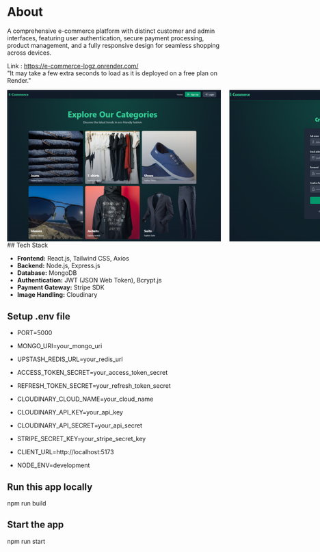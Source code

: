 # About
A comprehensive e-commerce platform with distinct customer and admin interfaces, featuring user authentication, secure payment processing, product management, and a fully responsive design for seamless shopping across devices.

Link : https://e-commerce-logz.onrender.com/  
"It may take a few extra seconds to load as it is deployed on a free plan on Render."

<div style="display: flex; justify-content: space-between; gap: 10px;">
<img src="./Page1.png" width="500" style="margin-right: 10px;"/>
<img src="./Page2.png" width="500" style="margin-right: 10px;"/>
<img src="./Page3.png" width="500" style="margin-right: 10px;" />
<img src="./Page4.png" width="500" style="margin-right: 10px;"/>
</div>
## Tech Stack

- **Frontend:** React.js, Tailwind CSS, Axios
- **Backend:** Node.js, Express.js
- **Database:** MongoDB
- **Authentication:** JWT (JSON Web Token), Bcrypt.js
- **Payment Gateway:** Stripe SDK
- **Image Handling:** Cloudinary

## Setup .env file

- PORT=5000
- MONGO_URI=your_mongo_uri

- UPSTASH_REDIS_URL=your_redis_url

- ACCESS_TOKEN_SECRET=your_access_token_secret
- REFRESH_TOKEN_SECRET=your_refresh_token_secret

- CLOUDINARY_CLOUD_NAME=your_cloud_name
- CLOUDINARY_API_KEY=your_api_key
- CLOUDINARY_API_SECRET=your_api_secret

- STRIPE_SECRET_KEY=your_stripe_secret_key
- CLIENT_URL=http://localhost:5173
- NODE_ENV=development


## Run this app locally
 npm run build
 
## Start the app
 npm run start
